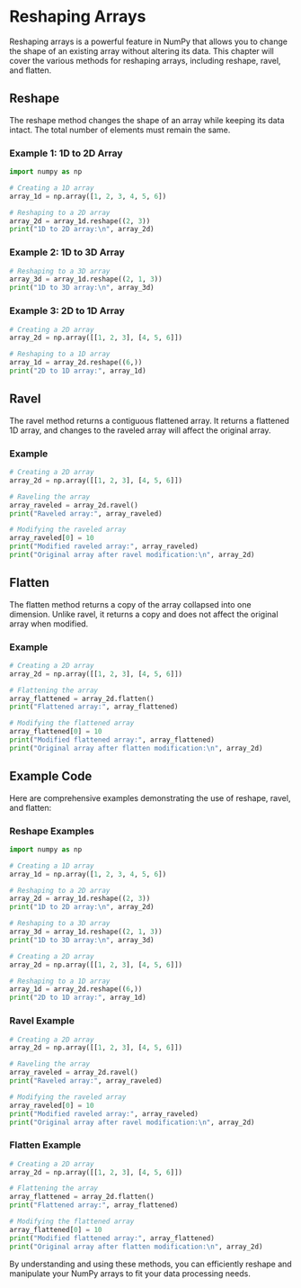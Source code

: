 # Reshaping Arrays
Reshaping arrays is a powerful feature in NumPy that allows you to change the shape of an existing array without altering its data. This chapter will cover the various methods for reshaping arrays, including reshape, ravel, and flatten.

## Reshape
The reshape method changes the shape of an array while keeping its data intact. The total number of elements must remain the same.

### Example 1: 1D to 2D Array
```python
import numpy as np

# Creating a 1D array
array_1d = np.array([1, 2, 3, 4, 5, 6])

# Reshaping to a 2D array
array_2d = array_1d.reshape((2, 3))
print("1D to 2D array:\n", array_2d)
```

### Example 2: 1D to 3D Array
```python
# Reshaping to a 3D array
array_3d = array_1d.reshape((2, 1, 3))
print("1D to 3D array:\n", array_3d)
```

### Example 3: 2D to 1D Array
```python
# Creating a 2D array
array_2d = np.array([[1, 2, 3], [4, 5, 6]])

# Reshaping to a 1D array
array_1d = array_2d.reshape((6,))
print("2D to 1D array:", array_1d)
```

## Ravel
The ravel method returns a contiguous flattened array. It returns a flattened 1D array, and changes to the raveled array will affect the original array.

### Example
```python
# Creating a 2D array
array_2d = np.array([[1, 2, 3], [4, 5, 6]])

# Raveling the array
array_raveled = array_2d.ravel()
print("Raveled array:", array_raveled)

# Modifying the raveled array
array_raveled[0] = 10
print("Modified raveled array:", array_raveled)
print("Original array after ravel modification:\n", array_2d)
```

## Flatten
The flatten method returns a copy of the array collapsed into one dimension. Unlike ravel, it returns a copy and does not affect the original array when modified.

### Example
```python
# Creating a 2D array
array_2d = np.array([[1, 2, 3], [4, 5, 6]])

# Flattening the array
array_flattened = array_2d.flatten()
print("Flattened array:", array_flattened)

# Modifying the flattened array
array_flattened[0] = 10
print("Modified flattened array:", array_flattened)
print("Original array after flatten modification:\n", array_2d)
```

## Example Code
Here are comprehensive examples demonstrating the use of reshape, ravel, and flatten:

### Reshape Examples
```python
import numpy as np

# Creating a 1D array
array_1d = np.array([1, 2, 3, 4, 5, 6])

# Reshaping to a 2D array
array_2d = array_1d.reshape((2, 3))
print("1D to 2D array:\n", array_2d)

# Reshaping to a 3D array
array_3d = array_1d.reshape((2, 1, 3))
print("1D to 3D array:\n", array_3d)

# Creating a 2D array
array_2d = np.array([[1, 2, 3], [4, 5, 6]])

# Reshaping to a 1D array
array_1d = array_2d.reshape((6,))
print("2D to 1D array:", array_1d)
```

### Ravel Example
```python
# Creating a 2D array
array_2d = np.array([[1, 2, 3], [4, 5, 6]])

# Raveling the array
array_raveled = array_2d.ravel()
print("Raveled array:", array_raveled)

# Modifying the raveled array
array_raveled[0] = 10
print("Modified raveled array:", array_raveled)
print("Original array after ravel modification:\n", array_2d)
```

### Flatten Example
```python
# Creating a 2D array
array_2d = np.array([[1, 2, 3], [4, 5, 6]])

# Flattening the array
array_flattened = array_2d.flatten()
print("Flattened array:", array_flattened)

# Modifying the flattened array
array_flattened[0] = 10
print("Modified flattened array:", array_flattened)
print("Original array after flatten modification:\n", array_2d)
```

By understanding and using these methods, you can efficiently reshape and manipulate your NumPy arrays to fit your data processing needs.
